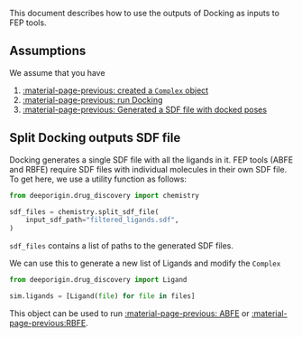 This document describes how to use the outputs of Docking as inputs to FEP tools.

## Assumptions

We assume that you have 

1. [:material-page-previous: created a `Complex` object](../tutorial/getting-started.md)
2. [:material-page-previous: run Docking](../tutorial/docking.md)
3. [:material-page-previous: Generated a SDF file with docked poses](../tutorial/docking.md#exporting-a-sdf-with-docked-poses)

## Split Docking outputs SDF file

Docking generates a single SDF file with all the ligands in it. FEP tools (ABFE and RBFE) require SDF files with individual molecules in their own SDF file. To get here, we use a utility function as follows:

```python
from deeporigin.drug_discovery import chemistry

sdf_files = chemistry.split_sdf_file(
    input_sdf_path="filtered_ligands.sdf", 
)
```

`sdf_files` contains a list of paths to the generated SDF files. 

We can use this to generate a new list of Ligands and modify the `Complex`


```python
from deeporigin.drug_discovery import Ligand

sim.ligands = [Ligand(file) for file in files]
```

This object can be used to run [:material-page-previous: ABFE](../tutorial/abfe.md) or [:material-page-previous:RBFE](../tutorial/rbfe.md). 